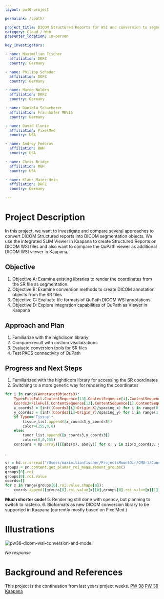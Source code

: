 ```yaml
---
layout: pw40-project

permalink: /:path/

project_title: DICOM Structured Reports for WSI and conversion to segmentation object
category: Cloud / Web
presenter_location: In-person

key_investigators:

- name: Maximilian Fischer
  affiliation: DKFZ
  country: Germany

- name: Philipp Schader
  affiliation: DKFZ
  country: Germany

- name: Marco Nolden
  affiliation: DKFZ
  country: Germany

- name: Daniela Schacherer
  affiliation: Fraunhofer MEVIS
  country: Germany

- name: David Clunie
  affiliation: PixelMed
  country: USA

- name: Andrey Fedorov
  affiliation: BWH
  country: USA

- name: Chris Bridge
  affiliation: MGH
  country: USA

- name: Klaus Maier-Hein
  affiliation: DKFZ
  country: Germany

---
```


# Project Description

<!-- Add a short paragraph describing the project. -->

In this project, we want to investigate and compare several approaches to convert DICOM Structured reports into DICOM segmentation objects. We use the integrated SLIM Viewer in Kaapana to create Structured Reports on DICOM WSI files and also want to compare the QuPath viewer as additional DICOM WSI viewer in Kaapana.

## Objective

<!-- Describe here WHAT you would like to achieve (what you will have as end result). -->

1.  Objective A: Examine existing libraries to render the coordinates from the SR file as segmentation.
2.  Objective B: Examine conversion methods to create DICOM annotation objects from the SR files
3.  Objective C: Evaluate file formats of QuPath DICOM WSI annotations.
4.  Objective D: Explore integration capabilities of QuPath as Viewer in Kaapana

## Approach and Plan

<!-- Describe here HOW you would like to achieve the objectives stated above. -->

1.  Familiarize with the highdicom librariy
2.  Compare result with custom visulaizations
3.  Evaluate conversion tools for SR files
4.  Test PACS connectivity of QuPath

## Progress and Next Steps

1. Familiarized with the highdicom library for accessing the SR coordinates
2. Switching to a more generic way for rendering the coordinates
```ruby
for i in range(AnnotatetObjects3):
    Type=FileFull.ContentSequence[13].ContentSequence[i].ContentSequence[2].ConceptCodeSequence[0].CodeMeaning
    Coords3=FileFull.ContentSequence[13].ContentSequence[i].ContentSequence[3].GraphicData
    x_coords3 = [int((Coords3[i]-Origin_X)/spacing_x) for i in range(0, len(Coords3), 3)]
    y_coords3 = [int((Coords3[i]-Origin_Y)/spacing_y) for i in range(1, len(Coords3), 3)]
    if Type=='Tissue':
        tissue_list.append([x_coords3,y_coords3])
        color=(255,0,0)
    else:
        tumor_list.append([x_coords3,y_coords3])
        color=(0,0,255)
    contours = np.array([[[abs(x), abs(y)] for x, y in zip(x_coords3, y_coords3)]], dtype=np.int32)
```
.
```ruby
sr = hd.sr.srread("/Users/maximilianfischer/ProjectsMountDir/CMU-1/Consistent/SR/DICOM/1E447C90/E88940CE/4E17833F.dcm")
groups = sr.content.get_planar_roi_measurement_groups()
groups[0].roi
groups[0].roi.value
coords=[]
for x in range(groups[0].roi.value.shape[0]):
    coords.append([groups[0].roi.value[x][0],groups[0].roi.value[x][1]])
```
**Much shorter code!**
5. Rendering still done with opencv, but planning to switch to rasterio. 
6. Bioformats as new DICOM conversion library to be supported in Kaapana (currently mostly based on PixelMed.)

# Illustrations

<!-- Add pictures and links to videos that demonstrate what has been accomplished. -->
![pw38-dicom-wsi-conversion-and-model](PW40_2024_GranCanaria/Projects/DicomStructuredReportsForWsiAndConversionToSegmentationObject/Visualization.png)

*No response*

# Background and References

<!-- If you developed any software, include link to the source code repository.
     If possible, also add links to sample data, and to any relevant publications. -->

This project is the continuation from last years project weeks.
[PW 38](https://projectweek.na-mic.org/PW38_2023_GranCanaria/Projects/IDC_DICOM_WSI_workflow/)
[PW 39](https://projectweek.na-mic.org/PW39_2023_Montreal/Projects/HistologyAiModelsImportedIntoIdc/)
[Kaapana](https://kaapana.readthedocs.io/en/stable/)
